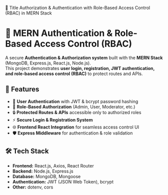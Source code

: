 🔹 Title
Authorization & Authentication with Role-Based Access Control (RBAC) in MERN Stack

# 🔐 MERN Authentication & Role-Based Access Control (RBAC)

A secure **Authentication & Authorization system** built with the **MERN Stack** (MongoDB, Express.js, React.js, Node.js).  
This project demonstrates **user login, registration, JWT authentication, and role-based access control (RBAC)** to protect routes and APIs.

## 🚀 Features

- 🔑 **User Authentication** with JWT & bcrypt password hashing
- 👥 **Role-Based Authorization** (Admin, User, Moderator, etc.)
- 🔒 **Protected Routes & APIs** accessible only to authorized roles
- ⚡ **Secure Login & Registration System**
- 🌐 **Frontend React Integration** for seamless access control UI
- 🛡️ **Express Middleware** for authentication & role validation

## 🛠️ Tech Stack

- **Frontend:** React.js, Axios, React Router
- **Backend:** Node.js, Express.js
- **Database:** MongoDB, Mongoose
- **Authentication:** JWT (JSON Web Token), bcrypt
- **Other:** dotenv, cors
